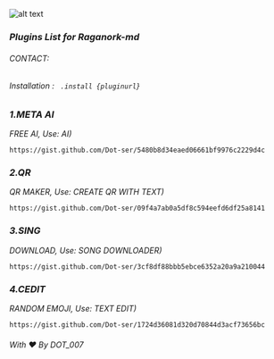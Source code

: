 ![alt text](https://te.legra.ph/file/9a039801e1fbb63080dc3.jpg)
### _Plugins List for Raganork-md_
###### _CONTACT:_

###### _Installation : ``` .install {pluginurl}```_

<!-- PLUGIN LIST-->
### _1.META AI_
_FREE AI, 
Use: AI)_
```
https://gist.github.com/Dot-ser/5480b8d34eaed06661bf9976c2229d4c
```
### _2.QR_
_QR MAKER, 
Use: CREATE QR WITH TEXT)_
```
https://gist.github.com/Dot-ser/09f4a7ab0a5df8c594eefd6df25a8141
```
### _3.SING_
_DOWNLOAD, 
Use: SONG DOWNLOADER)_
```
https://gist.github.com/Dot-ser/3cf8df88bbb5ebce6352a20a9a210044
```
### _4.CEDIT_
_RANDOM EMOJI, 
Use: TEXT EDIT)_
```
https://gist.github.com/Dot-ser/1724d36081d320d70844d3acf73656bc
```
###### With ❤️ By DOT_007
